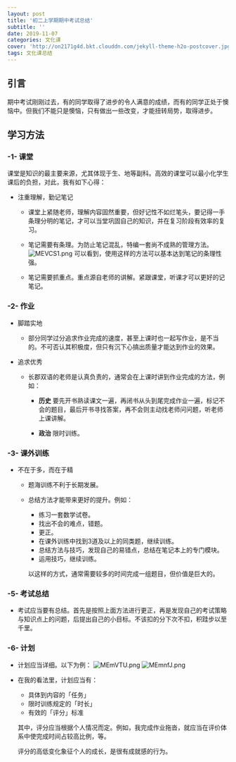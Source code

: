 ```yaml
---
layout: post
title: '初二上学期期中考试总结'
subtitle: ''
date: 2019-11-07
categories: 文化课
cover: 'http://on2171g4d.bkt.clouddn.com/jekyll-theme-h2o-postcover.jpg'
tags: 文化课总结
---
```


## 引言

期中考试刚刚过去，有的同学取得了进步的令人满意的成绩，而有的同学正处于懊恼中。但我们不能只是懊恼，只有做出一些改变，才能扭转局势，取得进步。

## 学习方法

### -1- 课堂

课堂是知识的最主要来源，尤其体现于生、地等副科。高效的课堂可以最小化学生课后的负担，对此，我有如下心得：

- 注重理解，勤记笔记
    - 课堂上紧随老师，理解内容固然重要，但好记性不如烂笔头，要记得一手条理分明的笔记，才可以当堂巩固自己的知识，并在复习阶段有效率的复习。

    - 笔记需要有条理。为防止笔记混乱，特编一套尚不成熟的管理方法。
    ![MEVCS1.png](https://s2.ax1x.com/2019/11/07/MEVCS1.png)
    可以看到，使用这样的方法可以基本达到笔记的条理性强。

    - 笔记需要抓重点。重点源自老师的讲解。紧跟课堂，听课才可以更好的记笔记。

### -2- 作业

- 脚踏实地
    - 部分同学过分追求作业完成的速度，甚至上课时也一起写作业，是不当的。不可否认其积极度，但只有沉下心搞出质量才能达到作业的效果。

- 追求优秀
    - 长郡双语的老师是认真负责的，通常会在上课时讲到作业完成的方法，例如：
        - **历史** 要先开书熟读课文一遍，再闭书从头到尾完成作业一遍，标记不会的题目，最后开书寻找答案，再不会则主动找老师问问题，听老师上课讲解。

        - **政治** 限时训练。

### -3- 课外训练

- 不在于多，而在于精
    - 题海训练不利于长期发展。
    - 总结方法才能带来更好的提升。例如：
        - 练习一套数学试卷。
        - 找出不会的难点，错题。
        - 更正。
        - 在课外训练中找到3道及以上的同类题，继续训练。
        - 总结方法与技巧，发现自己的易错点，总结在笔记本上的专门模块。
        - 运用技巧，继续训练。

        以这样的方式，通常需要较多的时间完成一组题目，但价值是巨大的。

### -5- 考试总结

- 考试应当要有总结。首先是按照上面方法进行更正，再是发现自己的考试策略与知识点上的问题，后提出自己的小目标。不该扣的分下次不扣，积跬步以至千里。

### -6- 计划

- 计划应当详细。以下为例：
    ![MEmVTU.png](https://s2.ax1x.com/2019/11/07/MEmVTU.png)
    ![MEmnfJ.png](https://s2.ax1x.com/2019/11/07/MEmnfJ.png)

- 在我的看法里，计划应当有：
    - 具体到内容的「任务」
    - 限时训练规定的「时长」
    - 有效的「评分」标准
   
    其中，评分应当根据个人情况而定。例如，我完成作业拖沓，就应当在评价体系中使完成时间占较高比例，等。

    评分的高低变化象征个人的成长，是很有成就感的行为。
